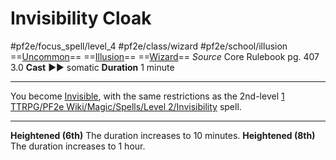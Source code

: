 # Invisibility Cloak
#pf2e/focus_spell/level_4 #pf2e/class/wizard #pf2e/school/illusion 
==[Uncommon](Uncommon.md)== ==[Illusion](Illusion.md)== ==[Wizard](Wizard.md)==
*Source* Core Rulebook pg. 407 3.0
**Cast** ►► somatic
**Duration** 1 minute

---
You become [Invisible](Invisible.md), with the same restrictions as the 2nd-level [1 TTRPG/PF2e Wiki/Magic/Spells/Level 2/Invisibility](1%20TTRPG/PF2e%20Wiki/Magic/Spells/Level%202/Invisibility) spell.

<hr>

**Heightened (6th)** The duration increases to 10 minutes.
**Heightened (8th)** The duration increases to 1 hour.